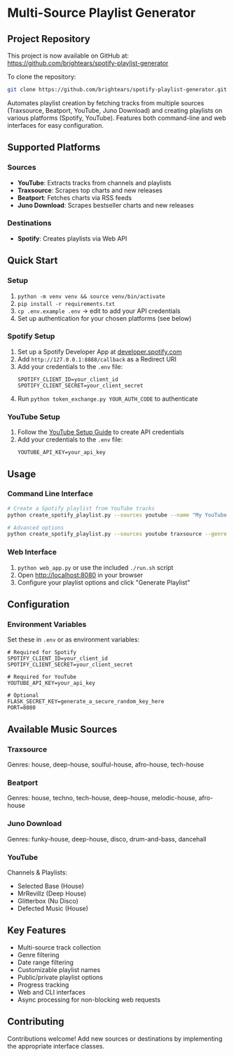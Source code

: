 # Multi-Source Playlist Generator

## Project Repository

This project is now available on GitHub at: https://github.com/brightears/spotify-playlist-generator

To clone the repository:
```bash
git clone https://github.com/brightears/spotify-playlist-generator.git
```

Automates playlist creation by fetching tracks from multiple sources (Traxsource, Beatport, YouTube, Juno Download) and creating playlists on various platforms (Spotify, YouTube). Features both command-line and web interfaces for easy configuration.

## Supported Platforms

### Sources
- **YouTube**: Extracts tracks from channels and playlists
- **Traxsource**: Scrapes top charts and new releases
- **Beatport**: Fetches charts via RSS feeds
- **Juno Download**: Scrapes bestseller charts and new releases

### Destinations
- **Spotify**: Creates playlists via Web API

## Quick Start

### Setup
1. `python -m venv venv && source venv/bin/activate`
2. `pip install -r requirements.txt`
3. `cp .env.example .env` → edit to add your API credentials
4. Set up authentication for your chosen platforms (see below)

### Spotify Setup
1. Set up a Spotify Developer App at [developer.spotify.com](https://developer.spotify.com/dashboard)
2. Add `http://127.0.0.1:8888/callback` as a Redirect URI
3. Add your credentials to the `.env` file:
   ```
   SPOTIFY_CLIENT_ID=your_client_id
   SPOTIFY_CLIENT_SECRET=your_client_secret
   ```
4. Run `python token_exchange.py YOUR_AUTH_CODE` to authenticate

### YouTube Setup
1. Follow the [YouTube Setup Guide](docs/youtube_setup.md) to create API credentials
2. Add your credentials to the `.env` file:
   ```
   YOUTUBE_API_KEY=your_api_key
   ```

## Usage

### Command Line Interface
```bash
# Create a Spotify playlist from YouTube tracks
python create_spotify_playlist.py --sources youtube --name "My YouTube Mix" --days 14 --limit 50

# Advanced options
python create_spotify_playlist.py --sources youtube traxsource --genre deep-house --days 30 --limit 100 --min-score 0.8 --public
```

### Web Interface
1. `python web_app.py` or use the included `./run.sh` script
2. Open [http://localhost:8080](http://localhost:8080) in your browser
3. Configure your playlist options and click "Generate Playlist"

## Configuration

### Environment Variables
Set these in `.env` or as environment variables:

```
# Required for Spotify
SPOTIFY_CLIENT_ID=your_client_id
SPOTIFY_CLIENT_SECRET=your_client_secret

# Required for YouTube
YOUTUBE_API_KEY=your_api_key

# Optional
FLASK_SECRET_KEY=generate_a_secure_random_key_here
PORT=8080
```

## Available Music Sources

### Traxsource
Genres: house, deep-house, soulful-house, afro-house, tech-house

### Beatport
Genres: house, techno, tech-house, deep-house, melodic-house, afro-house

### Juno Download
Genres: funky-house, deep-house, disco, drum-and-bass, dancehall

### YouTube
Channels & Playlists:
- Selected Base (House)
- MrRevillz (Deep House)
- Glitterbox (Nu Disco)
- Defected Music (House)

## Key Features

- Multi-source track collection
- Genre filtering
- Date range filtering
- Customizable playlist names
- Public/private playlist options
- Progress tracking
- Web and CLI interfaces
- Async processing for non-blocking web requests

## Contributing

Contributions welcome! Add new sources or destinations by implementing the appropriate interface classes.

<!-- explainer: This README provides comprehensive installation and usage instructions, with corrected references to existing files and scripts that match the actual repository structure -->